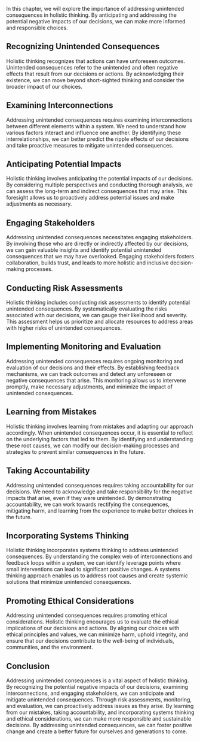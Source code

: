 
In this chapter, we will explore the importance of addressing unintended consequences in holistic thinking. By anticipating and addressing the potential negative impacts of our decisions, we can make more informed and responsible choices.

Recognizing Unintended Consequences
-----------------------------------

Holistic thinking recognizes that actions can have unforeseen outcomes. Unintended consequences refer to the unintended and often negative effects that result from our decisions or actions. By acknowledging their existence, we can move beyond short-sighted thinking and consider the broader impact of our choices.

Examining Interconnections
--------------------------

Addressing unintended consequences requires examining interconnections between different elements within a system. We need to understand how various factors interact and influence one another. By identifying these interrelationships, we can better predict the ripple effects of our decisions and take proactive measures to mitigate unintended consequences.

Anticipating Potential Impacts
------------------------------

Holistic thinking involves anticipating the potential impacts of our decisions. By considering multiple perspectives and conducting thorough analysis, we can assess the long-term and indirect consequences that may arise. This foresight allows us to proactively address potential issues and make adjustments as necessary.

Engaging Stakeholders
---------------------

Addressing unintended consequences necessitates engaging stakeholders. By involving those who are directly or indirectly affected by our decisions, we can gain valuable insights and identify potential unintended consequences that we may have overlooked. Engaging stakeholders fosters collaboration, builds trust, and leads to more holistic and inclusive decision-making processes.

Conducting Risk Assessments
---------------------------

Holistic thinking includes conducting risk assessments to identify potential unintended consequences. By systematically evaluating the risks associated with our decisions, we can gauge their likelihood and severity. This assessment helps us prioritize and allocate resources to address areas with higher risks of unintended consequences.

Implementing Monitoring and Evaluation
--------------------------------------

Addressing unintended consequences requires ongoing monitoring and evaluation of our decisions and their effects. By establishing feedback mechanisms, we can track outcomes and detect any unforeseen or negative consequences that arise. This monitoring allows us to intervene promptly, make necessary adjustments, and minimize the impact of unintended consequences.

Learning from Mistakes
----------------------

Holistic thinking involves learning from mistakes and adapting our approach accordingly. When unintended consequences occur, it is essential to reflect on the underlying factors that led to them. By identifying and understanding these root causes, we can modify our decision-making processes and strategies to prevent similar consequences in the future.

Taking Accountability
---------------------

Addressing unintended consequences requires taking accountability for our decisions. We need to acknowledge and take responsibility for the negative impacts that arise, even if they were unintended. By demonstrating accountability, we can work towards rectifying the consequences, mitigating harm, and learning from the experience to make better choices in the future.

Incorporating Systems Thinking
------------------------------

Holistic thinking incorporates systems thinking to address unintended consequences. By understanding the complex web of interconnections and feedback loops within a system, we can identify leverage points where small interventions can lead to significant positive changes. A systems thinking approach enables us to address root causes and create systemic solutions that minimize unintended consequences.

Promoting Ethical Considerations
--------------------------------

Addressing unintended consequences requires promoting ethical considerations. Holistic thinking encourages us to evaluate the ethical implications of our decisions and actions. By aligning our choices with ethical principles and values, we can minimize harm, uphold integrity, and ensure that our decisions contribute to the well-being of individuals, communities, and the environment.

Conclusion
----------

Addressing unintended consequences is a vital aspect of holistic thinking. By recognizing the potential negative impacts of our decisions, examining interconnections, and engaging stakeholders, we can anticipate and mitigate unintended consequences. Through risk assessments, monitoring, and evaluation, we can proactively address issues as they arise. By learning from our mistakes, taking accountability, and incorporating systems thinking and ethical considerations, we can make more responsible and sustainable decisions. By addressing unintended consequences, we can foster positive change and create a better future for ourselves and generations to come.
